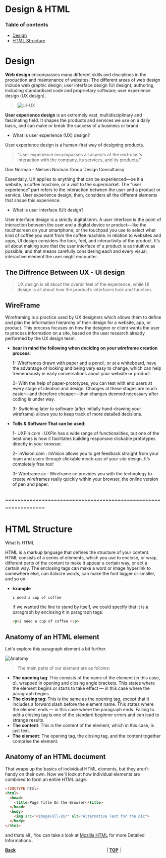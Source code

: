 # Design & HTML 

### Table of contents
  - [Design](#Design)
  - [HTML Structure](#HTML-Structure)


# Design

**Web design** encompasses many different skills and disciplines in the production and maintenance of websites. The different areas of web design include web graphic design; user interface design (UI design); authoring, including standardised code and proprietary software; user experience design (UX design). 

>![UI-UX](https://d33wubrfki0l68.cloudfront.net/fa1a63ea7f10dfcaa035ef4d5760afc63d6dcdf5/5b174/en/blog/uploads/difference-between-ux-and-ui.jpg)


**User experience design** is an extremely vast, multidisciplinary and fascinating field. It shapes the products and services we use on a daily basis, and can make or break the success of a business or brand.

* What is user experience (UX) design?

User experience design is a human-first way of designing products.
 
> “User experience encompasses all aspects of the end-user’s interaction with the company, its services, and its products.”

Don Norman - Nielsen Norman Group Design Consultancy

Essentially, UX applies to anything that can be experienced—be it a website, a coffee machine, or a visit to the supermarket. The “user experience” part refers to the interaction between the user and a product or service. User experience design, then, considers all the different elements that shape this experience.



* What is user interface (UI) design?
  
User interface design is a strictly digital term. A user interface is the point of interaction between the user and a digital device or product—like the touchscreen on your smartphone, or the touchpad you use to select what kind of coffee you want from the coffee machine. In relation to websites and apps, UI design considers the look, feel, and interactivity of the product. It’s all about making sure that the user interface of a product is as intuitive as possible, and that means carefully considering each and every visual, interactive element the user might encounter.

## The Diffrence Between UX - UI design 

> UX design is all about the overall feel of the experience, while UI design is all about how the product’s interfaces look and function.


## **WireFrame**

Wireframing is a practice used by UX designers which allows them to define and plan the information hierarchy of their design for a website, app, or product. This process focuses on how the designer or client wants the user to process information on a site, based on the user research already performed by the UX design team.

* **bear in mind the following when deciding on your wireframe creation process**:

  1- Wireframes drawn with paper and a pencil, or at a whiteboard, have the advantage of looking and being very easy to change, which can help tremendously in early conversations about your website or product.

  2- With the help of paper-prototypes, you can test with end users at every stage of ideation and design. Changes at these stages are much easier—and therefore cheaper—than changes deemed necessary after coding is under way.

  3- Switching later to software (after initially hand-drawing your wireframe) allows you to keep track of more detailed decisions.

* **Tolls & Software That can be used**:

  1- UXPin.com : UXPin has a wide range of functionalities, but one of the best ones is how it facilitates building responsive clickable prototypes directly in your browser.

  2- InVision.com : InVision allows you to get feedback straight from your team and users through clickable mock-ups of your site design. It’s completely free too!

  3- Wireframe.cc : Wireframe.cc provides you with the technology to create wireframes really quickly within your browser, the online version of pen and paper.


## ----------------------------------------------------------------

# HTML Structure
 What Is HTML

 HTML is a markup language that defines the structure of your content. HTML consists of a series of elements, which you use to enclose, or wrap, different parts of the content to make it appear a certain way, or act a certain way. The enclosing tags can make a word or image hyperlink to somewhere else, can italicize words, can make the font bigger or smaller, and so on.

* **Example**
  
  `i need a cup of coffee` 

  If we wanted the line to stand by itself, we could specify that it is a paragraph by enclosing it in paragraph tags:
  
  ```html
  <p>i need a cup of coffee </p>
  ```
## **Anatomy of an HTML element**

Let's explore this paragraph element a bit further.

![Anatomy](https://i.imgur.com/rdvc69m.png)

>The main parts of our element are as follows:

- **The opening tag**: This consists of the name of the element (in this case, p), wrapped in opening and closing angle brackets. This states where the element begins or starts to take effect — in this case where the paragraph begins.
- **The closing tag**: This is the same as the opening tag, except that it includes a forward slash before the element name. This states where the element ends — in this case where the paragraph ends. Failing to add a closing tag is one of the standard beginner errors and can lead to strange results.
- **The content**: This is the content of the element, which in this case, is just text.
- **The element**: The opening tag, the closing tag, and the content together comprise the element.


## **Anatomy of an HTML document**
That wraps up the basics of individual HTML elements, but they aren't handy on their own. Now we'll look at how individual elements are combined to form an entire HTML page.

```html
<!DOCTYPE html>
<html>
  <head>
    <title>Page Title On the Browser</title>
  </head>
  <body>
    <img src="<ImageFull-Dir" alt="Alternative Text for the pic">
  </body>
</html>
```

and thats all , 
You can take a look at  [Mozilla HTML](https://developer.mozilla.org/en-US/docs/Learn/Getting_started_with_the_web/HTML_basics) for more Detailed Informations .

[**Back**](https://odehabuzaid.github.io/reading-notes/)                     | [**TOP**](#Design-&-HTML) |